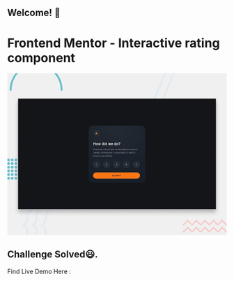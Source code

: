 ## Welcome! 👋

# Frontend Mentor - Interactive rating component

![Design preview for the Interactive rating component coding challenge](./preview.jpg)

## Challenge Solved😃.

Find Live Demo Here :
